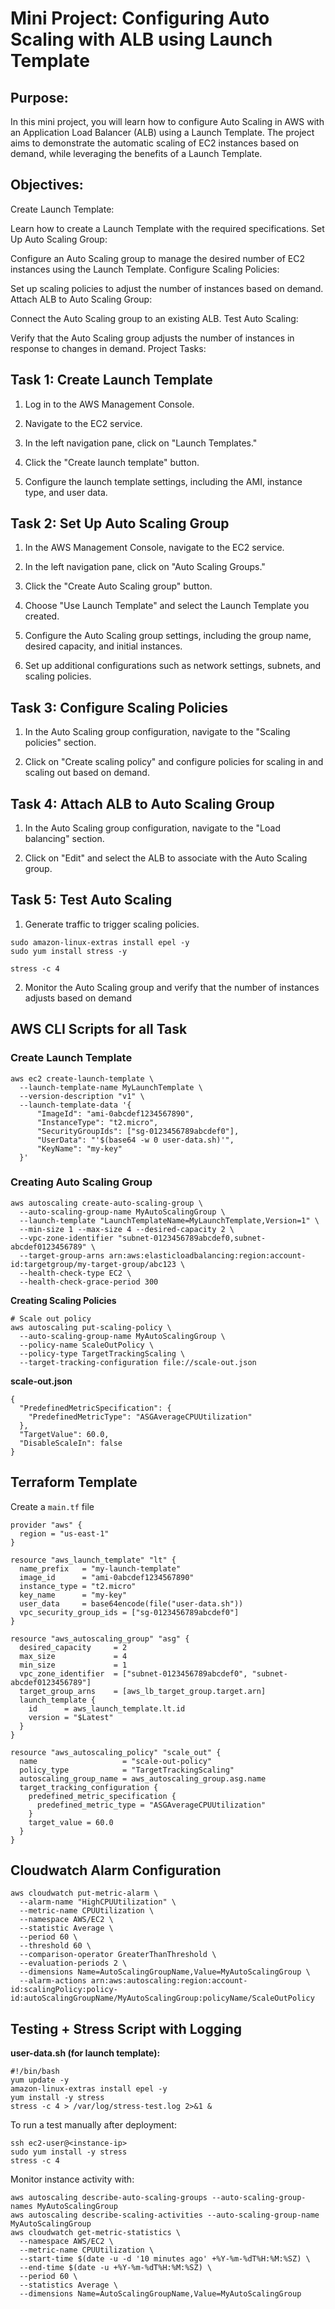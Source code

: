 # Mini Project: Configuring Auto Scaling with ALB using Launch Template

## Purpose:
In this mini project, you will learn how to configure Auto Scaling in AWS with an Application Load Balancer (ALB) using a Launch Template. The project aims to demonstrate the automatic scaling of EC2 instances based on demand, while leveraging the benefits of a Launch Template.

## Objectives:

Create Launch Template:

Learn how to create a Launch Template with the required specifications.
Set Up Auto Scaling Group:

Configure an Auto Scaling group to manage the desired number of EC2 instances using the Launch Template.
Configure Scaling Policies:

Set up scaling policies to adjust the number of instances based on demand.
Attach ALB to Auto Scaling Group:

Connect the Auto Scaling group to an existing ALB.
Test Auto Scaling:

Verify that the Auto Scaling group adjusts the number of instances in response to changes in demand.
Project Tasks:
## Task 1: Create Launch Template
1. Log in to the AWS Management Console.

2. Navigate to the EC2 service.

3. In the left navigation pane, click on "Launch Templates."

4. Click the "Create launch template" button.

5. Configure the launch template settings, including the AMI, instance type, and user data.

## Task 2: Set Up Auto Scaling Group
1. In the AWS Management Console, navigate to the EC2 service.

2. In the left navigation pane, click on "Auto Scaling Groups."

3. Click the "Create Auto Scaling group" button.

4. Choose "Use Launch Template" and select the Launch Template you created.

5. Configure the Auto Scaling group settings, including the group name, desired capacity, and initial instances.

6. Set up additional configurations such as network settings, subnets, and scaling policies.

## Task 3: Configure Scaling Policies
1. In the Auto Scaling group configuration, navigate to the "Scaling policies" section.

2. Click on "Create scaling policy" and configure policies for scaling in and scaling out based on demand.

## Task 4: Attach ALB to Auto Scaling Group
1. In the Auto Scaling group configuration, navigate to the "Load balancing" section.

2. Click on "Edit" and select the ALB to associate with the Auto Scaling group.

## Task 5: Test Auto Scaling
1. Generate traffic to trigger scaling policies.


```
sudo amazon-linux-extras install epel -y
sudo yum install stress -y

stress -c 4 
```
2. Monitor the Auto Scaling group and verify that the number of instances adjusts based on demand


## AWS CLI Scripts for all Task

### Create Launch Template
```
aws ec2 create-launch-template \
  --launch-template-name MyLaunchTemplate \
  --version-description "v1" \
  --launch-template-data '{
      "ImageId": "ami-0abcdef1234567890",
      "InstanceType": "t2.micro",
      "SecurityGroupIds": ["sg-0123456789abcdef0"],
      "UserData": "'$(base64 -w 0 user-data.sh)'",
      "KeyName": "my-key"
  }'

```

### Creating Auto Scaling Group
```
aws autoscaling create-auto-scaling-group \
  --auto-scaling-group-name MyAutoScalingGroup \
  --launch-template "LaunchTemplateName=MyLaunchTemplate,Version=1" \
  --min-size 1 --max-size 4 --desired-capacity 2 \
  --vpc-zone-identifier "subnet-0123456789abcdef0,subnet-abcdef0123456789" \
  --target-group-arns arn:aws:elasticloadbalancing:region:account-id:targetgroup/my-target-group/abc123 \
  --health-check-type EC2 \
  --health-check-grace-period 300

```

**Creating Scaling Policies**
```
# Scale out policy
aws autoscaling put-scaling-policy \
  --auto-scaling-group-name MyAutoScalingGroup \
  --policy-name ScaleOutPolicy \
  --policy-type TargetTrackingScaling \
  --target-tracking-configuration file://scale-out.json

```

**scale-out.json**
```
{
  "PredefinedMetricSpecification": {
    "PredefinedMetricType": "ASGAverageCPUUtilization"
  },
  "TargetValue": 60.0,
  "DisableScaleIn": false
}

```

## Terraform Template
Create a `main.tf` file

```
provider "aws" {
  region = "us-east-1"
}

resource "aws_launch_template" "lt" {
  name_prefix   = "my-launch-template"
  image_id      = "ami-0abcdef1234567890"
  instance_type = "t2.micro"
  key_name      = "my-key"
  user_data     = base64encode(file("user-data.sh"))
  vpc_security_group_ids = ["sg-0123456789abcdef0"]
}

resource "aws_autoscaling_group" "asg" {
  desired_capacity     = 2
  max_size             = 4
  min_size             = 1
  vpc_zone_identifier  = ["subnet-0123456789abcdef0", "subnet-abcdef0123456789"]
  target_group_arns    = [aws_lb_target_group.target.arn]
  launch_template {
    id      = aws_launch_template.lt.id
    version = "$Latest"
  }
}

resource "aws_autoscaling_policy" "scale_out" {
  name                   = "scale-out-policy"
  policy_type            = "TargetTrackingScaling"
  autoscaling_group_name = aws_autoscaling_group.asg.name
  target_tracking_configuration {
    predefined_metric_specification {
      predefined_metric_type = "ASGAverageCPUUtilization"
    }
    target_value = 60.0
  }
}

```

## Cloudwatch Alarm Configuration

```
aws cloudwatch put-metric-alarm \
  --alarm-name "HighCPUUtilization" \
  --metric-name CPUUtilization \
  --namespace AWS/EC2 \
  --statistic Average \
  --period 60 \
  --threshold 60 \
  --comparison-operator GreaterThanThreshold \
  --evaluation-periods 2 \
  --dimensions Name=AutoScalingGroupName,Value=MyAutoScalingGroup \
  --alarm-actions arn:aws:autoscaling:region:account-id:scalingPolicy:policy-id:autoScalingGroupName/MyAutoScalingGroup:policyName/ScaleOutPolicy

```

## Testing + Stress Script with Logging

**user-data.sh (for launch template):**

```
#!/bin/bash
yum update -y
amazon-linux-extras install epel -y
yum install -y stress
stress -c 4 > /var/log/stress-test.log 2>&1 &

```

To run a test manually after deployment:

```
ssh ec2-user@<instance-ip>
sudo yum install -y stress
stress -c 4

```
Monitor instance activity with:

```
aws autoscaling describe-auto-scaling-groups --auto-scaling-group-names MyAutoScalingGroup
aws autoscaling describe-scaling-activities --auto-scaling-group-name MyAutoScalingGroup
aws cloudwatch get-metric-statistics \
  --namespace AWS/EC2 \
  --metric-name CPUUtilization \
  --start-time $(date -u -d '10 minutes ago' +%Y-%m-%dT%H:%M:%SZ) \
  --end-time $(date -u +%Y-%m-%dT%H:%M:%SZ) \
  --period 60 \
  --statistics Average \
  --dimensions Name=AutoScalingGroupName,Value=MyAutoScalingGroup

```
